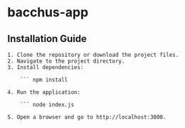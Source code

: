 # bacchus-app

## Installation Guide

    1. Clone the repository or download the project files.
    2. Navigate to the project directory.
    3. Install dependencies:

        ``` npm install

    4. Run the application:

        ``` node index.js

    5. Open a browser and go to http://localhost:3000.